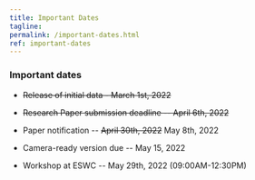 ```yaml
---
title: Important Dates
tagline: 
permalink: /important-dates.html
ref: important-dates
---
```


### Important dates

* <del>Release of initial data - March 1st, 2022</del>

* <del>Research Paper submission deadline -- April 6th, 2022</del>

* Paper notification -- <del> April 30th, 2022</del> May 8th, 2022

* Camera-ready version due -- May 15, 2022

* Workshop at ESWC -- May 29th, 2022 (09:00AM-12:30PM)
